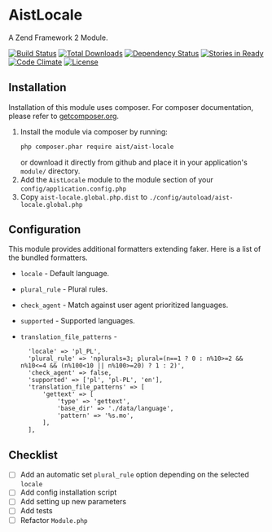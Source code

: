 AistLocale
==========
A Zend Framework 2 Module.

[![Build Status](https://travis-ci.org/ma-si/aist-locale.svg?branch=master)](https://travis-ci.org/ma-si/aist-locale)
[![Total Downloads](https://poser.pugx.org/aist/aist-locale/downloads)](https://packagist.org/packages/aist/aist-locale)
[![Dependency Status](https://www.versioneye.com/user/projects/55db26bc8d9c4b00180005b5/badge.svg?style=flat)](https://www.versioneye.com/user/projects/55db26bc8d9c4b00180005b5)
[![Stories in Ready](https://badge.waffle.io/ma-si/aist-locale.svg?label=ready&title=Ready)](http://waffle.io/ma-si/aist-locale)
[![Code Climate](https://codeclimate.com/github/ma-si/aist-locale/badges/gpa.svg)](https://codeclimate.com/github/ma-si/aist-locale)
[![License](https://poser.pugx.org/aist/aist-locale/license)](https://packagist.org/packages/aist/aist-locale)


## Installation
Installation of this module uses composer.
For composer documentation, please refer to [getcomposer.org](http://getcomposer.org/).

1. Install the module via composer by running:
    ```sh
    php composer.phar require aist/aist-locale
    ```
   or download it directly from github and place it in your application's `module/` directory.
2. Add the `AistLocale` module to the module section of your `config/application.config.php`
3. Copy `aist-locale.global.php.dist` to `./config/autoload/aist-locale.global.php`

## Configuration
This module provides additional formatters extending faker. Here is a list of the bundled formatters.

* `locale` - Default language.
* `plural_rule` - Plural rules.
* `check_agent` - Match against user agent prioritized languages.
* `supported` - Supported languages.
* `translation_file_patterns` - 

        'locale' => 'pl_PL',
        'plural_rule' => 'nplurals=3; plural=(n==1 ? 0 : n%10>=2 && n%10<=4 && (n%100<10 || n%100>=20) ? 1 : 2)',
        'check_agent' => false,
        'supported' => ['pl', 'pl-PL', 'en'],
        'translation_file_patterns' => [
            'gettext' => [
                'type' => 'gettext',
                'base_dir' => './data/language',
                'pattern' => '%s.mo',
            ],
        ],


## Checklist
- [ ] Add an automatic set `plural_rule` option depending on the selected `locale`
- [ ] Add config installation script
- [ ] Add setting up new parameters
- [ ] Add tests
- [ ] Refactor `Module.php`
